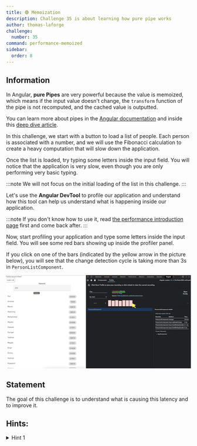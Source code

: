 ```yaml
---
title: 🟢 Memoization
description: Challenge 35 is about learning how pure pipe works
author: thomas-laforge
challenge:
  number: 35
command: performance-memoized
sidebar:
  order: 8
---
```


## Information

In Angular, <b>pure Pipes</b> are very powerful because the value is memoized, which means if the input value doesn't change, the `transform` function of the pipe is not recomputed, and the cached value is outputted.

You can learn more about pipes in the [Angular documentation](https://angular.io/guide/pipes) and inside this [deep dive article](https://medium.com/ngconf/deep-dive-into-angular-pipes-c040588cd15d).

In this challenge, we start with a button to load a list of people. Each person is associated with a number, and we will use the Fibonacci calculation to create a heavy computation that will slow down the application.

Once the list is loaded, try typing some letters inside the input field. You will notice that the application is very slow, even though you are only performing very basic typing.

:::note
We will not focus on the initial loading of the list in this challenge.
:::

Let's use the <b>Angular DevTool</b> to profile our application and understand how this tool can help us understand what is happening inside our application.

:::note
If you don't know how to use it, read [the performance introduction page](/challenges/performance/) first and come back after.
:::

Now, start profiling your application and type some letters inside the input field. You will see some red bars showing up inside the profiler panel.

If you click on one of the bars (indicated by the yellow arrow in the picture below), you will see that the change detection cycle is taking more than 3s in `PersonListComponent`.

![profiler record](../../../../assets/performance/35/memoize-profiler.png 'Profiler Record')

## Statement

The goal of this challenge is to understand what is causing this latency and to improve it.

## Hints:

<details>
  <summary>Hint 1</summary>

Use `Pipes` to memoize the Fibonnaci computation.

</details>

